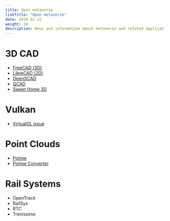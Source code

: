 ```yaml
---
title: Open metaverse
linkTitle: "Open metaverse"
date: 2019-02-22
weight: 10
description: News and information about metaverse and related applications
---
```


# 3D CAD

* [FreeCAD (3D)](https://www.freecadweb.org/)
* [LibreCAD (2D)](https://librecad.org/)
* [OpenSCAD](https://www.openscad.org/)
* [QCAD](https://www.qcad.org/en/)
* [Sweet Home 3D](http://www.sweethome3d.com/)
# Vulkan

* [VirtualGL issue](https://github.com/VirtualGL/virtualgl/issues/37)
# Point Clouds

* [Potree](http://potree.org/index.html)
* [Potree Converter](https://github.com/potree/PotreeConverter)
# Rail Systems

* OpenTrack
* RailSys
* RTC
* Trenissimo